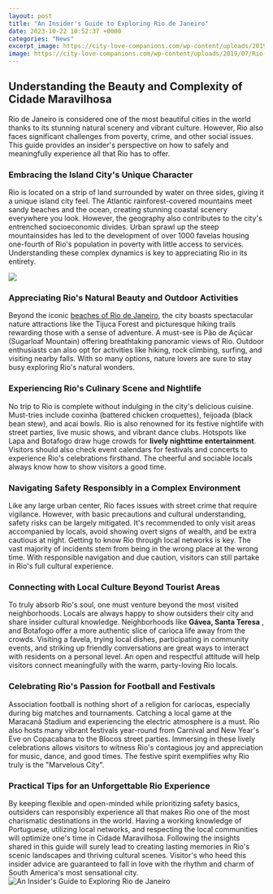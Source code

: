 ```yaml
---
layout: post
title: "An Insider's Guide to Exploring Rio de Janeiro"
date: 2023-10-22 10:52:37 +0000
categories: "News"
excerpt_image: https://city-love-companions.com/wp-content/uploads/2019/07/Rio-de-Janeiro-city-guide.Christ-the-Redeemer-statue.01.jpg
image: https://city-love-companions.com/wp-content/uploads/2019/07/Rio-de-Janeiro-city-guide.Christ-the-Redeemer-statue.01.jpg
---
```


## Understanding the Beauty and Complexity of Cidade Maravilhosa
Rio de Janeiro is considered one of the most beautiful cities in the world thanks to its stunning natural scenery and vibrant culture. However, Rio also faces significant challenges from poverty, crime, and other social issues. This guide provides an insider's perspective on how to safely and meaningfully experience all that Rio has to offer.
### Embracing the Island City's Unique Character
Rio is located on a strip of land surrounded by water on three sides, giving it a unique island city feel. The Atlantic rainforest-covered mountains meet sandy beaches and the ocean, creating stunning coastal scenery everywhere you look. However, the geography also contributes to the city's entrenched socioeconomic divides. Urban sprawl up the steep mountainsides has led to the development of over 1000 favelas housing one-fourth of Rio's population in poverty with little access to services. Understanding these complex dynamics is key to appreciating Rio in its entirety. 

![](https://a.cdn-hotels.com/gdcs/production90/d1313/e413c950-c31d-11e8-9739-0242ac110006.jpg)
### Appreciating Rio's Natural Beauty and Outdoor Activities
Beyond the iconic [beaches of Rio de Janeiro](https://travelokla.github.io/2023-12-30-comparaison-entre-les-villes-d-oldenbourg-osnabr-xfcck-et-braunschweig-en-allemagne/), the city boasts spectacular nature attractions like the Tijuca Forest and picturesque hiking trails rewarding those with a sense of adventure. A must-see is Pão de Açúcar (Sugarloaf Mountain) offering breathtaking panoramic views of Rio. Outdoor enthusiasts can also opt for activities like hiking, rock climbing, surfing, and visiting nearby falls. With so many options, nature lovers are sure to stay busy exploring Rio's natural wonders.
### Experiencing Rio's Culinary Scene and Nightlife
No trip to Rio is complete without indulging in the city's delicious cuisine. Must-tries include coxinha (battered chicken croquettes), feijoada (black bean stew), and acai bowls. Rio is also renowned for its festive nightlife with street parties, live music shows, and vibrant dance clubs. Hotspots like Lapa and Botafogo draw huge crowds for **lively nighttime entertainment**. Visitors should also check event calendars for festivals and concerts to experience Rio's celebrations firsthand. The cheerful and sociable locals always know how to show visitors a good time. 
### Navigating Safety Responsibly in a Complex Environment  
Like any large urban center, Rio faces issues with street crime that require vigilance. However, with basic precautions and cultural understanding, safety risks can be largely mitigated. It's recommended to only visit areas accompanied by locals, avoid showing overt signs of wealth, and be extra cautious at night. Getting to know Rio through local networks is key. The vast majority of incidents stem from being in the wrong place at the wrong time. With responsible navigation and due caution, visitors can still partake in Rio's full cultural experience.
### Connecting with Local Culture Beyond Tourist Areas
To truly absorb Rio's soul, one must venture beyond the most visited neighborhoods. Locals are always happy to show outsiders their city and share insider cultural knowledge. Neighborhoods like **Gávea, Santa Teresa** , and Botafogo offer a more authentic slice of carioca life away from the crowds. Visiting a favela, trying local dishes, participating in community events, and striking up friendly conversations are great ways to interact with residents on a personal level. An open and respectful attitude will help visitors connect meaningfully with the warm, party-loving Rio locals. 
### Celebrating Rio's Passion for Football and Festivals
Association football is nothing short of a religion for cariocas, especially during big matches and tournaments. Catching a local game at the Maracanã Stadium and experiencing the electric atmosphere is a must. Rio also hosts many vibrant festivals year-round from Carnival and New Year's Eve on Copacabana to the Blocos street parties. Immersing in these lively celebrations allows visitors to witness Rio's contagious joy and appreciation for music, dance, and good times. The festive spirit exemplifies why Rio truly is the "Marvelous City".
### Practical Tips for an Unforgettable Rio Experience
By keeping flexible and open-minded while prioritizing safety basics, outsiders can responsibly experience all that makes Rio one of the most charismatic destinations in the world. Having a working knowledge of Portuguese, utilizing local networks, and respecting the local communities will optimize one's time in Cidade Maravilhosa. Following the insights shared in this guide will surely lead to creating lasting memories in Rio's scenic landscapes and thriving cultural scenes. Visitor's who heed this insider advice are guaranteed to fall in love with the rhythm and charm of South America's most sensational city.
![An Insider's Guide to Exploring Rio de Janeiro](https://city-love-companions.com/wp-content/uploads/2019/07/Rio-de-Janeiro-city-guide.Christ-the-Redeemer-statue.01.jpg)